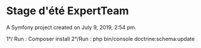 Stage d'été ExpertTeam
==========

A Symfony project created on July 9, 2019, 2:54 pm.


1°/ Run : 
Composer install
2°/Run :
php bin/console doctrine:schema:update

